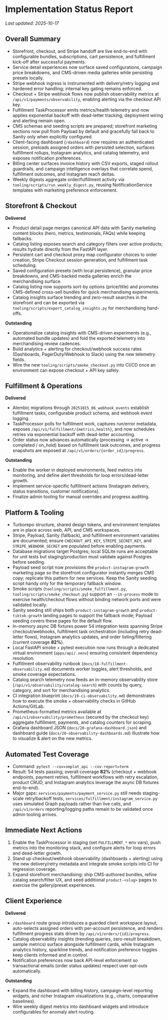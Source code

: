 # Implementation Status Report

_Last updated: 2025-10-17_

## Overall Summary
- Storefront, checkout, and Stripe handoff are live end-to-end with configurable bundles, subscriptions, cart persistence, and fulfillment kick-off after successful payments.
- Service detail experiences now surface saved configurations, campaign price breakdowns, and CMS-driven media galleries while persisting presets locally.
- Stripe webhook ingress is instrumented with delivery/retry logging and hardened error handling; internal key gating remains enforced.
- Checkout + Stripe webhook flows now publish observability metrics at `/api/v1/payments/observability`, enabling alerting via the checkout API key.
- Fulfillment TaskProcessor emits metrics/health telemetry and now applies exponential backoff with dead-letter tracking; deployment wiring and alerting remain open.
- CMS schemas and seeding scripts are prepared; storefront marketing sections now pull from Payload by default and gracefully fall back to Sanity only when explicitly configured.
- Client-facing dashboard (`/dashboard`) now requires an authenticated session, preloads assigned orders with persisted selection, surfaces fulfillment rollups, Instagram analytics, and catalog telemetry, and exposes notification preferences.
- Billing center surfaces invoice history with CSV exports, staged rollout guardrails, and campaign intelligence overlays that correlate spend, fulfillment outcomes, and Instagram reach deltas.
- Weekly digests aggregate order/fulfillment activity via `tooling/scripts/run_weekly_digest.py`, reusing NotificationService templates with marketing preference enforcement.

## Storefront & Checkout
**Delivered**
- Product detail page merges canonical API data with Sanity marketing content blocks (hero, metrics, testimonials, FAQs) while keeping fallbacks.
- Catalog listing exposes search and category filters over active products; results hydrate directly from the FastAPI layer.
- Persistent cart and checkout proxy map configurator choices to order creation, Stripe Checkout session generation, and fulfillment task scheduling.
- Saved configuration presets (with local persistence), granular price breakdowns, and CMS-backed media galleries enrich the merchandising surface.
- Catalog listing now supports sort-by options (price/title) and promotes CMS-defined cross-sell bundles for quick merchandising experiments.
- Catalog insights surface trending and zero-result searches in the storefront and can be exported via `tooling/scripts/export_catalog_insights.py` for merchandising hand-offs.

**Outstanding**
- Operationalize catalog insights with CMS-driven experiments (e.g., automated bundle updates) and fold the exported telemetry into merchandising review cadences.
- Build analytics + alerting for checkout/webhook success rates (Dashboards, PagerDuty/Webhook to Slack) using the new telemetry fields.
- Wire the new `tooling/scripts/smoke_checkout.py` into CI/CD once an environment can expose checkout + API key safely.

## Fulfillment & Operations
**Delivered**
- Alembic migrations through `20251015_06_webhook_events` establish fulfillment tasks, configurable product schema, and webhook event logging.
- TaskProcessor polls for fulfillment work, captures run/error metadata, exposes `/api/v1/fulfillment/{metrics,health}`, and now schedules retries via exponential backoff with dead-letter accounting.
- Order status now advances automatically (processing → active → completed / on_hold) based on fulfillment task outcomes, and progress snapshots are exposed at `/api/v1/orders/{order_id}/progress`.

**Outstanding**
- Enable the worker in deployed environments, feed metrics into monitoring, and define alert thresholds for loop errors/dead-letter growth.
- Implement service-specific fulfillment actions (Instagram delivery, status transitions, customer notifications).
- Finalize admin tooling for manual overrides and progress auditing.

## Platform & Tooling
- Turborepo structure, shared design tokens, and environment templates are in place across web, API, and CMS workspaces.
- Stripe, Payload, Sanity (fallback), and fulfillment environment variables are documented; ensure `CHECKOUT_API_KEY`, `STRIPE_SECRET_KEY`, and `STRIPE_WEBHOOK_SECRET` are populated before enabling payments.
- Database migrations target Postgres; local SQLite runs are acceptable for unit tests but staging/production must validate against Postgres before seeding.
- Payload seed script now provisions the `product-instagram-growth` marketing page so the storefront configurator instantly merges CMS copy; replicate this pattern for new services. Keep the Sanity seeding script handy only for the temporary fallback window.
- Smoke scripts (`tooling/scripts/smoke_fulfillment.py`, `tooling/scripts/smoke_checkout.py`) support an `--in-process` mode to exercise health/checkout flows without binding network ports and were validated locally.
- Sanity seeding still ships both `product-instagram-growth` and `product-tiktok-growth` landing pages to support the fallback mode; Payload seeding covers these pages for the default flow.
- In-memory async DB fixtures power 54 integration tests spanning Stripe checkout/webhooks, fulfillment task orchestration (including retry dead-letter flows), Instagram analytics updates, and order listing/filtering (current coverage **82%**).
- Local FastAPI smoke + pytest execution now runs through a dedicated virtual environment (`apps/api/.venv`) ensuring consistent dependency resolution.
- Fulfillment observability runbook (`docs/18-fulfillment-observability.md`) documents worker toggles, alert thresholds, and smoke coverage expectations.
- Catalog search telemetry now feeds an in-memory observability store (`/api/v1/observability/catalog-search`) with counts by query, category, and sort for merchandising analytics.
- CI integration blueprint (`docs/19-ci-observability.md`) demonstrates how to execute the smoke + observability checks in GitHub Actions/GitLab.
- Prometheus-formatted metrics available at `/api/v1/observability/prometheus` (secured by the checkout key) aggregate fulfillment, payments, and catalog counters for scraping.
- Grafana dashboard JSON (`docs/20-grafana-dashboard.json`) and dashboard guide (`docs/20-observability-dashboards.md`) illustrate how to visualize & alert on the new metrics.

## Automated Test Coverage
- Command: `pytest --cov=smplat_api --cov-report=term`
- Result: 54 tests passing; overall coverage **82%** (checkout + webhook endpoints, payment retries, fulfillment workflows with retry escalation, product CRUD, and Instagram analytics leverage the async DB fixtures end-to-end).
- Major gaps: `services/payments/payment_service.py` still needs staging-scale retry/backoff tests, `services/fulfillment/instagram_service.py` uses simulated Graph payloads rather than live calls, and `/api/v1/orders` reporting/logging paths remain to be validated once admin tooling arrives.

## Immediate Next Actions
1. Enable the TaskProcessor in staging (set `FULFILLMENT_*` env vars), push metrics into the monitoring stack, and configure alerts for loop errors and dead-letter growth.
2. Stand up checkout/webhook observability (dashboards + alerting) using the new delivery/retry metadata and integrate smoke scripts into CI for regression coverage.
3. Expand storefront merchandising: ship CMS-authored bundles, refine catalog search/filter UX, and seed additional `product-<slug>` pages to exercise the gallery/preset experiences.

## Client Experience
**Delivered**
- `/dashboard` route group introduces a guarded client workspace layout, auto-selects assigned orders with per-account persistence, and renders fulfillment progress stats driven by `/api/v1/orders/{id}/progress`.
- Catalog observability insights (trending queries, zero-result breakdown, sample metrics) surface alongside fulfillment cards, while Instagram analytics history, sparkline trends, and notification preference toggles keep clients informed and in control.
- Notification preferences now back API-level enforcement so transactional emails (order status updates) respect user opt-outs automatically.

**Outstanding**
- Expand the dashboard with billing history, campaign-level reporting widgets, and richer Instagram visualizations (e.g., charts, comparative baselines).
- Wire weekly digest metrics into dashboard widgets and introduce configurables for anomaly alert routing.
